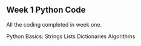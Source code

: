## Week 1 Python Code
All the coding completed in week one.

Python Basics:
Strings
Lists
Dictionaries
Algorithms